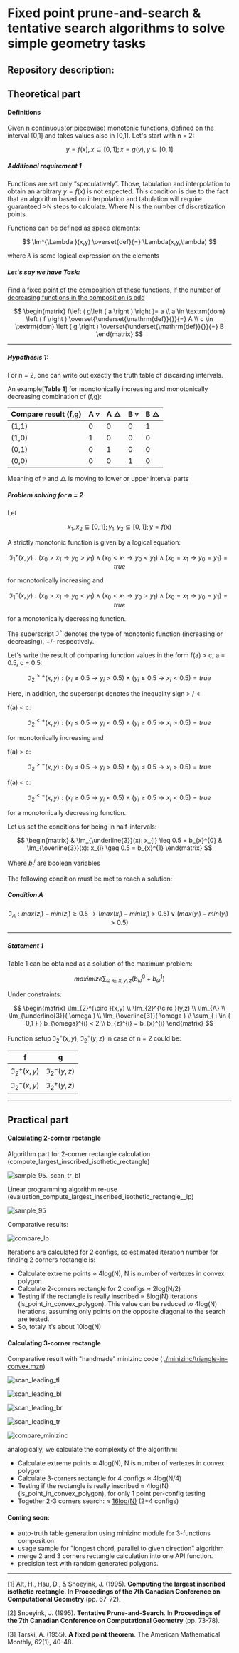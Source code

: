 

# Fixed point prune-and-search & tentative search algorithms to solve simple geometry tasks

[^Bibliography:]: Computing the largest inscribed isothetic rectangle J. Snoeyink ~1995. Tentative Prune-and-Search .. J. Snoeyink 1995. Fixed point theorem and its applications Alfred Tarski 1955.





## Repository description:





## Theoretical part


#### Definitions

Given n continuous(or piecewise) monotonic functions, defined on the interval [0,1] and takes values also in [0,1]. Let's start with n = 2:

$$
y = f(x), x \subseteq [0,1]
;
x = g(y), y \subseteq [0,1]
$$

##### Additional requirement 1

Functions are set only “speculatively”. Those, tabulation and interpolation to obtain an arbitrary $y=f(x)$ is not expected. This condition is due to the fact that an algorithm based on interpolation and tabulation will require guaranteed >N steps to calculate. Where N is the number of discretization points.

Functions can be defined as space elements:

$$
\Im^{\Lambda }(x,y) \overset{def}{=} \Lambda(x,y,\lambda)
$$

where $\lambda$ is some logical expression on the elements

##### Let's say we have Task:

<u>Find a fixed point of the composition of these functions, if the number of decreasing functions in the composition is odd</u>

$$
\begin{matrix}
f\left (  g\left ( a \right ) \right )= a
\\
a \in \textrm{dom} \left ( f \right ) 
\overset{\underset{\mathrm{def}}{}}{=} A
\\
c 
\in \textrm{dom} \left ( g \right ) \overset{\underset{\mathrm{def}}{}}{=} B
\end{matrix}
$$


------

##### Hypothesis 1:

For n = 2, one can write out exactly the truth table of discarding intervals. 

An example[**Table 1**] for monotonically increasing and monotonically decreasing combination of (f,g):

| Compare result (f,g) | A $\triangledown$ | A $\triangle$ | B $\triangledown$ | B $\triangle$ |
| -------------------- | ----------------- | ----- | ----- | ----- |
| (1,1)                | 0                 | 0     | 0     | 1     |
| (1,0)                | 1                 | 0     | 0     | 0     |
| (0,1)                | 0                 | 1     | 0     | 0     |
| (0,0)                | 0                 | 0     | 1     | 0     |

Meaning of $\triangledown$ and $\triangle$ is moving to lower or upper interval parts

##### Problem solving for n = 2

Let

$$
x_{1},x_{2} \subseteq [0,1];
y_{1},y_{2} \subseteq [0,1];
y = f(x)
$$

A strictly monotonic function is given by a logical equation:

$$
\Im_{1}^{+}(x,y): (x_{0} > x_{1} \to y_{0} > y_{1}) \wedge (x_{0} < x_{1} \to y_{0} < y_{1}) \wedge (x_{0} = x_{1} \to y_{0} = y_{1}) = true
$$

for monotonically increasing and

$$
\Im_{1}^{-}(x,y): (x_{0} > x_{1} \to y_{0} < y_{1}) \wedge (x_{0} < x_{1} \to y_{0} > y_{1}) \wedge (x_{0} = x_{1} \to y_{0} = y_{1}) = true
$$

for a monotonically decreasing function.

The superscript $\Im^{\circ}$ denotes the type of monotonic function (increasing or decreasing), +/-  respectively.

Let's write the result of comparing function values in the form
f(a) > c, a = 0.5, c = 0.5:

$$
\Im_{2}^{>+}(x,y): (x_{i} \geq 0.5 \to y_{i} > 0.5) \wedge (y_{i} \leq 0.5 \to x_{i} < 0.5 )=true
$$

Here, in addition, the superscript denotes the inequality sign > / <

f(a) < c:

$$
\Im_2^{<+}(x,y): (x_{i} \leq 0.5 \to y_{i} < 0.5) \wedge (y_{i} \geq 0.5 \to x_{i} > 0.5) = true
$$

for monotonically increasing and

f(a) > c:

$$
\Im_{2}^{>-}(x,y): (x_{i} \leq 0.5 \to y_{i}>0.5) \wedge (y_{i} \leq 0.5 \to x_{i} > 0.5)=true
$$

f(a) < c:

$$
\Im_{2}^{<-}(x,y): (x_{i} \geq 0.5 \to y_{i} < 0.5) \wedge ( y_{i} \geq 0.5 \to x_{i} < 0.5)=true
$$

for a monotonically decreasing function.

Let us set the conditions for being in half-intervals:

$$
\begin{matrix}
 & \Im_{\underline{3}}(x): x_{i} \leq 0.5 = b_{x}^{0} & 
\Im_{\overline{3}}(x): x_{i} \geq 0.5 = b_{x}^{1}
\end{matrix}
$$

Where $b_{t}^{i}$ are boolean variables

The following condition must be met to reach a solution:

##### Condition A

$$
\Im_{A}: max(z_{i}) - min(z_{i}) \geq 0.5 \to 
\left(max(x_{i}) - min(x_{i}) > 0.5\right) \vee 
\left(max(y_{i}) - min(y_{i}) > 0.5\right)
$$

------

##### Statement 1

Table 1 can be obtained as a solution of the maximum problem:

$$
maximize \sum_{ \omega \in { x,y,z } } 
(b_{\omega}^{0} + b_{\omega}^{1} ) 
$$

Under constraints: 

$$
\begin{matrix}
 \Im_{2}^{\circ }(x,y) \\
 \Im_{2}^{\circ }(y,z) \\
 \Im_{A} \\
 \Im_{\underline{3}}( \omega )  \\
 \Im_{\overline{3}}( \omega )   \\
 \sum_{ i \in { 0,1 } } b_{\omega}^{i} < 2 \\
 b_{z}^{i} = b_{x}^{i}
\end{matrix}
$$


Function setup $\Im_{2}^{\circ }(x,y)$, $\Im_{2}^{\circ }(y,z)$ in case of n = 2 could be:

| f                | g                |
| ---------------- | ---------------- |
| $\Im_{2}^{+}(x,y)$ | $\Im_{2}^{-}(y,z)$ |
| $\Im_{2}^{-}(x,y)$ | $\Im_{2}^{+}(y,z)$ |

------

## Practical part

#### Calculating 2-corner rectangle

Algorithm part for 2-corner rectangle calculation (compute_largest_inscribed_isothetic_rectangle)

![sample_95._scan_tr_bl](./results/2_corners/sample_95._scan_tr_bl.jpg)

Linear programming algorithm re-use (evaluation_compute_largest_inscribed_isothetic_rectangle__lp)

![sample_95](./results/2_corners/sample_95.jpg)

Comparative results:

![compare_lp](./results/2_corners/compare_lp.png)

Iterations are calculated for 2 configs, so estimated iteration number for finding 2 corners rectangle is:

- Calculate extreme points $\approx$  4log(N), N is number of vertexes in convex polygon
- Calculate 2-corners rectangle for 2 configs $\approx$  2log(N/2)
- Testing if the rectangle is really inscribed $\approx$ 8log(N) iterations (is_point_in_convex_polygon). This value can be reduced to 4log(N) iterations, assuming only points on the opposite diagonal to the search are tested.
- So, totaly it's about 10log(N)

#### Calculating 3-corner rectangle

Comparative result with "handmade" minizinc code ( [./minizinc/triangle-in-convex.mzn](./minizinc/triangle-in-convex.mzn))

![scan_leading_tl](./results/3_corners/scan_leading_tl.jpg)

![scan_leading_bl](./results/3_corners/scan_leading_bl.jpg)

![scan_leading_br](./results/3_corners/scan_leading_br.jpg)

![scan_leading_tr](./results/3_corners/scan_leading_tr.jpg)

![compare_minizinc](./results/3_corners/compare_minizinc.png)

analogically, we calculate the complexity of the algorithm:

- Calculate extreme points $\approx$ 4log(N), N is number of vertexes in convex polygon
- Calculate 3-corners rectangle for 4 configs $\approx$ 4log(N/4)
- Testing if the rectangle is really inscribed $\approx$ 4log(N)  (is_point_in_convex_polygon), for only 1 point per-config testing
- Together 2-3 corners search: $\approx$  <u>16log(N)</u> (2+4 configs)



#### Coming soon: 

- auto-truth table generation using minizinc module for 3-functions composition 
- usage sample for "longest chord, parallel to given direction" algorithm
- merge 2 and 3 corners rectangle calculation into one API function.
- precision test with random generated polygons.



------

[1] Alt, H., Hsu, D., & Snoeyink, J. (1995). **Computing the largest inscribed isothetic rectangle**. In **Proceedings of the 7th Canadian Conference on Computational Geometry** (pp. 67-72).

[2] Snoeyink, J. (1995). **Tentative Prune-and-Search**. In **Proceedings of the 7th Canadian Conference on Computational Geometry** (pp. 73-78).

[3] Tarski, A. (1955). **A fixed point theorem**. The American Mathematical Monthly, 62(1), 40-48.
